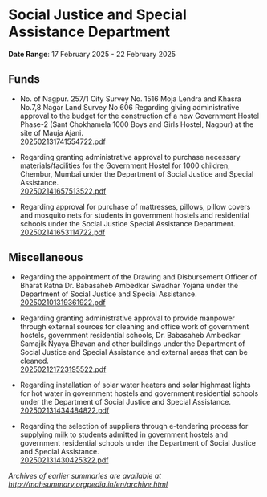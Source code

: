 # Social Justice and Special Assistance Department

**Date Range**: 17 February 2025 - 22 February 2025


## Funds
- No. of Nagpur. 257/1 City Survey No. 1516 Moja Lendra and Khasra No.7,8 Nagar Land Survey No.606 Regarding giving administrative approval to the budget for the construction of a new Government Hostel Phase-2 (Sant Chokhamela 1000 Boys and Girls Hostel, Nagpur) at the site of Mauja Ajani.\
  [202502131741554722.pdf](https://gr.maharashtra.gov.in/Site/Upload/Government%20Resolutions/English/202502131741554722.pdf)

- Regarding granting administrative approval to purchase necessary materials/facilities for the Government Hostel for 1000 children, Chembur, Mumbai under the Department of Social Justice and Special Assistance.\
  [202502141657513522.pdf](https://gr.maharashtra.gov.in/Site/Upload/Government%20Resolutions/English/202502141657513522.pdf)

- Regarding approval for purchase of mattresses, pillows, pillow covers and mosquito nets for students in government hostels and residential schools under the Social Justice Special Assistance Department.\
  [202502141653114722.pdf](https://gr.maharashtra.gov.in/Site/Upload/Government%20Resolutions/English/202502141653114722.pdf)

## Miscellaneous
- Regarding the appointment of the Drawing and Disbursement Officer of Bharat Ratna Dr. Babasaheb Ambedkar Swadhar Yojana under the Department of Social Justice and Special Assistance.\
  [202502101319361922.pdf](https://gr.maharashtra.gov.in/Site/Upload/Government%20Resolutions/English/202502101319361922.pdf)

- Regarding granting administrative approval to provide manpower through external sources for cleaning and office work of government hostels, government residential schools, Dr. Babasaheb Ambedkar Samajik Nyaya Bhavan and other buildings under the Department of Social Justice and Special Assistance and external areas that can be cleaned.\
  [202502121723195522.pdf](https://gr.maharashtra.gov.in/Site/Upload/Government%20Resolutions/English/202502121723195522.pdf)

- Regarding installation of solar water heaters and solar highmast lights for hot water in government hostels and government residential schools under the Department of Social Justice and Special Assistance.\
  [202502131434484822.pdf](https://gr.maharashtra.gov.in/Site/Upload/Government%20Resolutions/English/202502131434484822.pdf)

- Regarding the selection of suppliers through e-tendering process for supplying milk to students admitted in government hostels and government residential schools under the Department of Social Justice and Special Assistance.\
  [202502131430425322.pdf](https://gr.maharashtra.gov.in/Site/Upload/Government%20Resolutions/English/202502131430425322.pdf)


*Archives of earlier summaries are available at http://mahsummary.orgpedia.in/en/archive.html*